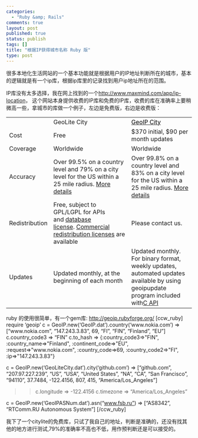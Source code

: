 ```yaml
--- 
categories: 
  - "Ruby &amp; Rails"
comments: true
layout: post
published: true
status: publish
tags: []
title: "根据IP获得城市名称 Ruby 版"
type: post
---
```

很多本地化生活网站的一个基本功能就是根据用户的IP地址判断所在的城市，基本的逻辑就是有一个ip库，根据ip库里的记录找到用户ip地址所在的范围。

IP库没有太多选择，我在网上找到的一个<a href="http://www.maxmind.com/app/ip-location">http://www.maxmind.com/app/ip-location</a>， 这个网站本身提供收费的IP库和免费的IP库，收费的库在准确率上要稍微高一些，拿城市的库做一个例子，左边是免费版，右边是收费版：
<table><tbody>
<tr>
<th></th>
<td>GeoLite City</td>
<td><span style="color: #000000;"><a href="http://www.maxmind.com/app/city"><span style="color: #000000;">GeoIP City</span></a></span></td>
</tr>
<tr>
<td>Cost</td>
<td>Free</td>
<td>$370 initial, $90 per month updates</td>
</tr>
<tr>
<td>Coverage</td>
<td>Worldwide</td>
<td>Worldwide</td>
</tr>
<tr>
<td>Accuracy</td>
<td>Over 99.5% on a country level and 79% on a city level for the US within a 25 mile radius. <a href="http://www.maxmind.com/app/geolite_city_accuracy">More details</a>
</td>
<td>Over 99.8% on a country level and 83% on a city level for the US within a 25 mile radius. <a href="http://www.maxmind.com/app/city_accuracy">More details</a>
</td>
</tr>
<tr>
<td>Redistribution</td>
<td>Free, subject to GPL/LGPL for APIs and <a href="http://geolite.maxmind.com/download/geoip/database/LICENSE.txt">database license</a>. <a href="http://www.maxmind.com/app/builder">Commercial redistribution licenses</a> are available</td>
<td>Please contact us.</td>
</tr>
<tr>
<td>Updates</td>
<td>Updated monthly, at the beginning of each month</td>
<td>Updated monthly. For binary format, weekly updates, automated updates available by using geoipupdate program included with<a href="http://www.maxmind.com/app/c">C API</a>
</td>
</tr>
</tbody></table>
ruby 的使用很简单，有一个gem库: <a href="http://geoip.rubyforge.org/">http://geoip.rubyforge.org/</a>
[ccw_ruby]
require ‘geoip’
c = GeoIP.new(‘GeoIP.dat’).country(‘www.nokia.com’)
=> [“www.nokia.com”, “147.243.3.83”, 69, “FI”, “FIN”, “Finland”, “EU”]
c.country_code3
=> “FIN”
c.to_hash
=> {:country_code3=>"FIN", :country_name=>"Finland", :continent_code=>"EU",
:request=>"www.nokia.com", :country_code=>69, :country_code2=>"FI", :ip=>"147.243.3.83"}


c = GeoIP.new(‘GeoLiteCity.dat’).city(‘github.com’)
=> [“github.com”, “207.97.227.239”, “US”, “USA”, “United States”, “NA”, “CA”,
“San Francisco”, “94110”, 37.7484, -122.4156, 807, 415, “America/Los_Angeles”]
>> c.longitude
=> -122.4156
>> c.timezone
=> “America/Los_Angeles”


c = GeoIP.new(‘GeoIPASNum.dat’).asn(“www.fsb.ru”)
=> [“AS8342”, “RTComm.RU Autonomous System”]
[/ccw_ruby]

我下了一个citylite的免费库，只试了我自己的地址，判断是准确的，还没有找其他的地方进行测试,79%的准确率不高也不低，用作预判断还是可以接受的。

